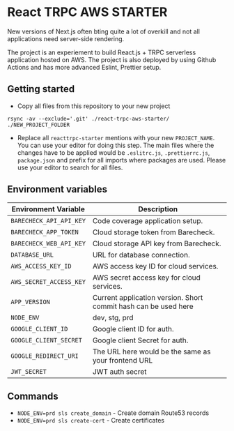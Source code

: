 # React TRPC AWS STARTER

New versions of Next.js often bting quite a lot of overkill and not all applications need server-side rendering.

The project is an experiement to build React.js + TRPC serverless application hosted on AWS. The project is also deployed by using Github Actions and has more advanced Eslint, Prettier setup.

## Getting started

- Copy all files from this repository to your new project

```
rsync -av --exclude='.git' ./react-trpc-aws-starter/ ./NEW_PROJECT_FOLDER
```

- Replace all `reacttrpc-starter` mentions with your new `PROJECT_NAME`. You can use your editor for doing this step. The main files where the changes have to be applied would be `.eslitrc.js`, `.prettierrc.js`, `package.json` and prefix for all imports where packages are used. Please use your editor to search for all files.

## Environment variables

| Environment Variable    | Description                                                     |
| ----------------------- | --------------------------------------------------------------- |
| `BARECHECK_API_API_KEY` | Code coverage application setup.                                |
| `BARECHECK_APP_TOKEN`   | Cloud storage token from Barecheck.                             |
| `BARECHECK_WEB_API_KEY` | Cloud storage API key from Barecheck.                           |
| `DATABASE_URL`          | URL for database connection.                                    |
| `AWS_ACCESS_KEY_ID`     | AWS access key ID for cloud services.                           |
| `AWS_SECRET_ACCESS_KEY` | AWS secret access key for cloud services.                       |
| `APP_VERSION`           | Current application version. Short commit hash can be used here |
| `NODE_ENV`              | dev, stg, prd                                                   |
| `GOOGLE_CLIENT_ID`      | Google client ID for auth.                                      |
| `GOOGLE_CLIENT_SECRET`  | Google client Secret for auth.                                  |
| `GOOGLE_REDIRECT_URI`   | The URL here would be the same as your frontend URL             |
| `JWT_SECRET`            | JWT auth secret                                                 |

## Commands

- `NODE_ENV=prd sls create_domain` - Create domain Route53 records
- `NODE_ENV=prd sls create-cert` - Create certificates
